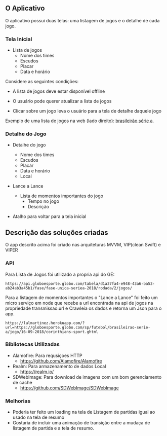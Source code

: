 ## O Aplicativo

O aplicativo possui duas telas: uma listagem de jogos e o detalhe de cada jogo.

### Tela Inicial

- Lista de jogos
  - Nome dos times
  - Escudos
  - Placar
  - Data e horário

Considere as seguintes condições:

- A lista de jogos deve estar disponível offline

- O usuário pode querer atualizar a lista de jogos

- Clicar sobre um jogo leva o usuário para a tela de detalhe daquele jogo

Exemplo de uma lista de jogos na web (lado direito): [brasileirão série a](http://globoesporte.globo.com/futebol/brasileirao-serie-a/).

### Detalhe do Jogo

- Detalhe do jogo
  - Nome dos times
  - Escudos
  - Placar
  - Data e horário
  - Local

- Lance a Lance
  - Lista de momentos importantes do jogo
    - Tempo no jogo
    - Descrição

- Atalho para voltar para a tela inicial


## Descrição das soluções criadas
O app descrito acima foi criado nas arquiteturas MVVM, VIP(clean Swift) e VIPER


### API

Para Lista de Jogos foi utilizado a propria api do GE:
```
https://api.globoesporte.globo.com/tabela/d1a37fa4-e948-43a6-ba53-ab24ab3a45b1/fase/fase-unica-seriea-2018/rodada/2/jogos/
```
Para a listagem de momentos importantes o "Lance a Lance" foi feito um micro serviço em node que recebe a url encontrada na api de jogos na propriedade transmissao.url e Crawleia os dados e retorna um Json para o app.
```
https://lalmartinez.herokuapp.com/?url=https://globoesporte.globo.com/sp/futebol/brasileirao-serie-a/jogo/16-09-2018/corinthians-sport.ghtml
```

### Bibliotecas Utilizadas

  - Alamofire: Para requsiçoes HTTP 
    - https://github.com/Alamofire/Alamofire
  - Realm: Para armazenamento de dados Local
    - https://realm.io/
  - SDWebImage: Para download de imagens com um bom gerenciamento de cache
    - https://github.com/SDWebImage/SDWebImage

### Melhorias
  - Poderia ter feito um loading na tela de Listagem de partidas igual ao usado na tela de resumo
  - Gostaria de incluir uma animação de transição entre a mudaça de listagem de partida e a tela de resumo.
